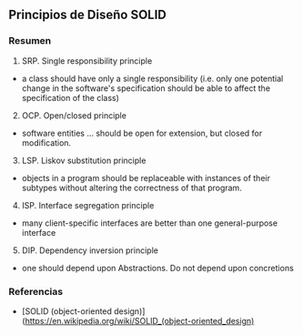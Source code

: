 ## Principios de Diseño SOLID

### Resumen

1. SRP.  Single responsibility principle
  - a class should have only a single responsibility (i.e. only one potential change in the software's specification should be able to affect the specification of the class)
2. OCP.  Open/closed principle
  - software entities … should be open for extension, but closed for modification.
3. LSP.  Liskov substitution principle
  - objects in a program should be replaceable with instances of their subtypes without altering the correctness of that program.
4. ISP.  Interface segregation principle
  - many client-specific interfaces are better than one general-purpose interface
5. DIP. Dependency inversion principle
  - one should depend upon Abstractions. Do not depend upon concretions

### Referencias

* [SOLID (object-oriented design)](https://en.wikipedia.org/wiki/SOLID_(object-oriented_design)
